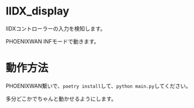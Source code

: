 # IIDX_display
IIDXコントローラーの入力を検知します。

PHOENIXWAN INFモードで動きます。

# 動作方法
PHOENIXWAN繋いで、`poetry install`して、`python main.py`してください。

多分どこかでちゃんと動かせるようにします。
